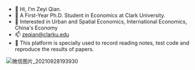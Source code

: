 - 👋 Hi, I’m Zeyi Qian.
- 👀 A First-Year Ph.D. Student in Economics at Clark University.
- 🌱 Interested in Urban and Spatial Economics, International Economics, China's Economy
- 📫 zeqian@clarku.edu
- 💞️ This platform is specially used to record reading notes, test code and reproduce the results of papers.


![微信图片_20210928193930](https://user-images.githubusercontent.com/91390400/136630954-3d459bdc-f67e-4279-b722-3d0ac745ee27.jpg)

<!---
ZeyiQian/ZeyiQian is a ✨ special ✨ repository because its `README.md` (this file) appears on your GitHub profile.
You can click the Preview link to take a look at your changes.
--->
 

